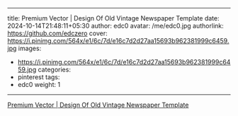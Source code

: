 
---
title: Premium Vector | Design Of Old Vintage Newspaper Template
date: 2024-10-14T21:48:11+05:30
author: edc0
avatar: /me/edc0.jpg
authorlink: https://github.com/edczero
cover: https://i.pinimg.com/564x/e1/6c/7d/e16c7d2d27aa15693b962381999c6459.jpg
images:
   - https://i.pinimg.com/564x/e1/6c/7d/e16c7d2d27aa15693b962381999c6459.jpg
categories:
  - pinterest
tags:
  - edc0
weight: 1
---

<!--more-->

[Premium Vector | Design Of Old Vintage Newspaper Template](https://in.pinterest.com/pin/91901648639810683/)

	